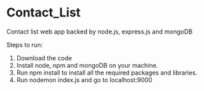 # Contact_List
Contact list web app backed by node.js, express.js and mongoDB


Steps to run: 
1. Download the code
2. Install node, npm and mongoDB on your machine. 
3. Run npm install to install all the required packages and libraries.
4. Run nodemon index.js and go to localhost:9000
